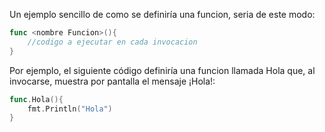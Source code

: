 Un ejemplo sencillo de como se definiría una funcion, seria de este modo: 
```go
func <nombre Funcion>(){
    //codigo a ejecutar en cada invocacion
}
```
Por ejemplo, el siguiente código definiría una funcion llamada Hola que, al invocarse, muestra por pantalla el mensaje ¡Hola!:
```go
func.Hola(){
    fmt.Println("Hola")
}
```
